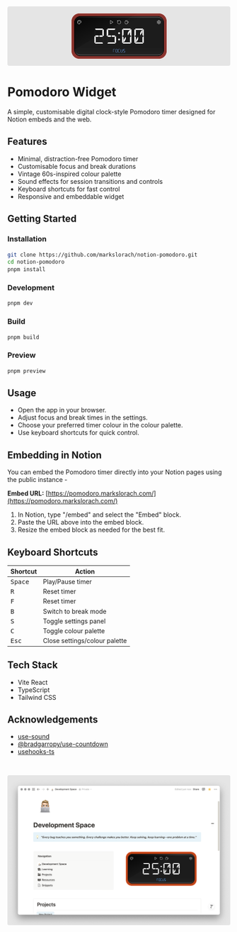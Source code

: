 ![banner](.github/readme-assets/notion-pomodoro-banner.png)

# Pomodoro Widget

A simple, customisable digital clock-style Pomodoro timer designed for Notion embeds and the web.

## Features

- Minimal, distraction-free Pomodoro timer
- Customisable focus and break durations
- Vintage 60s-inspired colour palette
- Sound effects for session transitions and controls
- Keyboard shortcuts for fast control
- Responsive and embeddable widget

## Getting Started

### Installation

```bash
git clone https://github.com/markslorach/notion-pomodoro.git
cd notion-pomodoro
pnpm install
```

### Development

```bash
pnpm dev
```

### Build

```bash
pnpm build
```

### Preview

```bash
pnpm preview
```

## Usage

- Open the app in your browser.
- Adjust focus and break times in the settings.
- Choose your preferred timer colour in the colour palette.
- Use keyboard shortcuts for quick control.
  

## Embedding in Notion

You can embed the Pomodoro timer directly into your Notion pages using the public instance -

**Embed URL:** [https://pomodoro.markslorach.com/](https://pomodoro.markslorach.com/)

1. In Notion, type "/embed" and select the "Embed" block.
2. Paste the URL above into the embed block.
3. Resize the embed block as needed for the best fit.

## Keyboard Shortcuts

<table>
  <thead>
    <tr>
      <th>Shortcut</th>
      <th>Action</th>
    </tr>
  </thead>
  <tbody>
    <tr>
      <td><kbd>Space</kbd></td>
      <td>Play/Pause timer</td>
    </tr>
    <tr>
      <td><kbd>R</kbd></td>
      <td>Reset timer</td>
    </tr>
    <tr>
      <td><kbd>F</kbd></td>
      <td>Reset timer</td>
    </tr>
    <tr>
      <td><kbd>B</kbd></td>
      <td>Switch to break mode</td>
    </tr>
    <tr>
      <td><kbd>S</kbd></td>
      <td>Toggle settings panel</td>
    </tr>
    <tr>
      <td><kbd>C</kbd></td>
      <td>Toggle colour palette</td>
    </tr>
    <tr>
      <td><kbd>Esc</kbd></td>
      <td>Close settings/colour palette</td>
    </tr>
  </tbody>
</table>

## Tech Stack

- Vite React
- TypeScript
- Tailwind CSS

## Acknowledgements

- [use-sound](https://github.com/joshwcomeau/use-sound)
- [@bradgarropy/use-countdown](https://github.com/bradgarropy/use-countdown)
- [usehooks-ts](https://usehooks-ts.com/)

<br/>

![banner](.github/readme-assets/notion-pomodoro-example.png)